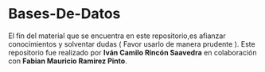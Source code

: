 # Bases-De-Datos
El fin del material que se encuentra en este repositorio,es afianzar conocimientos y solventar dudas ( Favor usarlo de manera prudente ).
Este repositorio fue realizado por **Iván Camilo Rincón Saavedra** en colaboración con **Fabian Mauricio Ramirez Pinto**.
